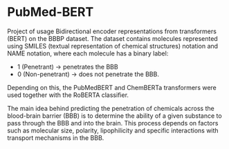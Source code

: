 # PubMed-BERT

Project of usage Bidirectional encoder representations from transformers (BERT) on the BBBP dataset. The dataset contains molecules represented using SMILES (textual representation of chemical structures) notation and NAME notation, where each molecule has a binary label: 

* 1 (Penetrant) → penetrates the BBB
* 0 (Non-penetrant) → does not penetrate the BBB.

Depending on this, the PubMedBERT and ChemBERTa transformers were used together with the RoBERTA classifier.

The main idea behind predicting the penetration of chemicals across the blood-brain barrier (BBB) is to determine the ability of a given substance to pass through the BBB and into the brain. This process depends on factors such as molecular size, polarity, lipophilicity and specific interactions with transport mechanisms in the BBB.
